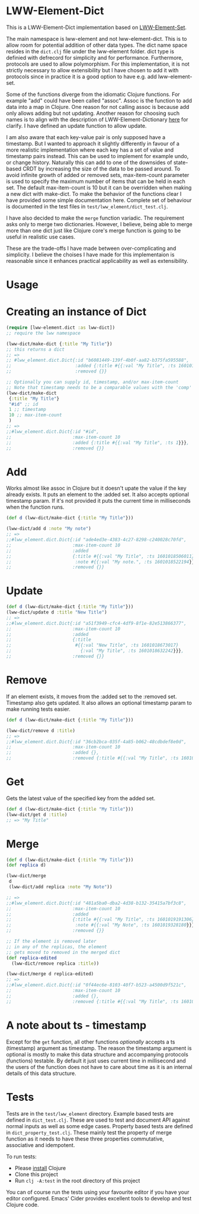 # LWW-Element-Dict

This is a LWW-Element-Dict implementation based on [LWW-Element-Set](https://en.wikipedia.org/wiki/Conflict-free_replicated_data_type#LWW-Element-Set_(Last-Write-Wins-Element-Set)).

The main namespace is lww-element and not lww-element-dict. This is to allow room for potential addition of other data types. The dict name space resides in the `dict.clj` file under the lww-element folder. dict type is definied with defrecord for simplicity and for performance. Furthermore, protocols are used to allow polymorphism. For this implementation, it is not strictly necessary to allow extensibility but I have chosen to add it with protocols since in practice it is a good option to have e.g. add lww-element-set. 

Some of the functions diverge from the idiomatic Clojure functions. For example "add" could have been called "assoc". Assoc is the function to add data into a map in Clojure. One reason for not calling assoc is because add only allows adding but not updating. Another reason for choosing such names is to align with the description of LWW-Element-Dictionary [here](https://github.com/GoodNotes/interviews/blob/master/software-engineering.md) for clarify.
I have defined an update function to allow update.

I am also aware that each key-value pair is only supposed have a timestamp. But I wanted to approach it slightly differently in favour of a more realistic implementation where each key has a set of value and timestamp pairs instead. This can be used to implement for example undo, or change history. Naturally this can add to one of the downsides of state-based CRDT by increasing the size of the data to be passed around. To avoid infinite growth of added or removed sets, max-item-count parameter is used to specify the maximum number of items that can be held in each set. The default max-item-count is 10 but it can be overridden when making a new dict with make-dict. To make the behavior of the functions clear I have provided some simple documentation here. Complete set of behaviour is documented in the test files in `test/lww_element/dict_test.clj`. 

I have also decided to make the `merge` function variadic. The requirement asks only to merge two dictionaries. However, I believe, being able to merge more than one dict just like Clojure core's merge function is going to be useful in realistic use cases. 

These are the trade-offs I have made between over-complicating and simplicity. I believe the choises I have made for this implementaion is reasonable since it enhances practical applicability as well as extensibility. 

# Usage

# Creating an instance of Dict
``` clojure
(require [lww-element.dict :as lww-dict])
;; require the lww namespace

(lww-dict/make-dict {:title "My Title"})
;; this returns a dict
;; =>
;; #lww_element.dict.Dict{:id "b6081449-139f-4b0f-aa82-b375fa595588",
;;                        :added {:title #{{:val "My Title", :ts 1601017478040}}},
;;                        :removed {}}

;; Optionally you can supply id, timestamp, and/or max-item-count
;; Note that timestamp needs to be a comparable values with the 'comp' function
(lww-dict/make-dict
 {:title "My Title"}
 "#id" ;; id
 1 ;; timestamp
 10 ;; max-item-count
 )
;; =>
;;#lww_element.dict.Dict{:id "#id",
;;                       :max-item-count 10
;;                       :added {:title #{{:val "My Title", :ts 1}}},
;;                       :removed {}}
 ```

# Add

Works almost like assoc in Clojure but it doesn't upate the value if the key already exists. It puts an element to the :added set. It also accepts optional timestamp param. If it's not provided it puts the current time in milliseconds when the function runs. 

``` clojure
(def d (lww-dict/make-dict {:title "My Title"}))

(lww-dict/add d :note "My note")
;; =>
;;#lww_element.dict.Dict{:id "ade4ed3e-4383-4c27-8298-c240028c70fd",
;;                       :max-item-count 10
;;                       :added
;;                       {:title #{{:val "My Title", :ts 1601018506011}},
;;                        :note #{{:val "My note.", :ts 1601018522194}}},
;;                       :removed {}}

```
# Update

``` clojure
(def d (lww-dict/make-dict {:title "My Title"}))
(lww-dict/update d :title "New Title")
;; =>
;;#lww_element.dict.Dict{:id "a51f3949-cfc4-4df9-8f1e-82e513866377",
;;                       :max-item-count 10
;;                       :added
;;                       {:title
;;                        #{{:val "New Title", :ts 1601018673017}
;;                          {:val "My Title", :ts 1601018632242}}},
;;                       :removed {}}
```

# Remove

If an element exists, it moves from the :added set to the :removed set. Timestamp also gets updated. It also allows an optional timestamp param to make running tests easier.

``` clojure
(def d (lww-dict/make-dict {:title "My Title"}))

(lww-dict/remove d :title)
;; =>
;;#lww_element.dict.Dict{:id "36cb2bca-035f-4a85-b062-48cdbdef8e0d",
;;                       :max-item-count 10
;;                       :added {},
;;                       :removed {:title #{{:val "My Title", :ts 1601018762901}}}}
```

# Get

Gets the latest value of the specified key from the added set.

``` clojure
(def d (lww-dict/make-dict {:title "My Title"}))
(lww-dict/get d :title)
;; => "My Title"
```

# Merge

``` clojure
(def d (lww-dict/make-dict {:title "My Title"}))
(def replica d)

(lww-dict/merge 
 d
 (lww-dict/add replica :note "My Note"))

;; =>
;;#lww_element.dict.Dict{:id "481a5ba0-dba2-4d38-b132-35415a7bf3c8",
;;                       :max-item-count 10
;;                       :added
;;                       {:title #{{:val "My Title", :ts 1601019191306}},
;;                        :note #{{:val "My Note", :ts 1601019328180}}},
;;                       :removed {}}

;; If the element is removed later
;; in any of the replicas, the element
;; gets moved to removed in the merged dict
(def replica-edited
  (lww-dict/remove replica :title))

(lww-dict/merge d replica-edited)
;; =>
;;#lww_element.dict.Dict{:id "0f44ec6e-8103-40f7-b523-a4500d9f521c",
;;                       :max-item-count 10
;;                       :added {},
;;                       :removed {:title #{{:val "My Title", :ts 1601019625069}}}}
```

# A note about ts - timestamp
Except for the `get` function, all other functions _optionally_ accepts a ts (timestamp) argument as timestamp. The reason the timestamp argument is optional is mostly to make this data structure and accompanying protocols (functions) testable. By default it just uses current time in millisecond and the users of the function does not have to care about time as it is an internal details of this data structure.

# Tests

Tests are in the `test/lww_element` directory.
Example based tests are defined in `dict_test.clj`. These are used to test and document API against normal inputs as well as some edge cases.
Property based tests are defined in `dict_property_test.clj`. These mainly test the property of merge function as it needs to have these three properties commutative, associative and idempotent. 

To run tests:
- Please [install](https://clojure.org/guides/getting_started#_clojure_installer_and_cli_tools) Clojure 
- Clone this project
- Run `clj -A:test` in the root directory of this project

You can of course run the tests using your favourite editor if you have your editor configured. Emacs' Cider provides excellent tools to develop and test Clojure code.
  
